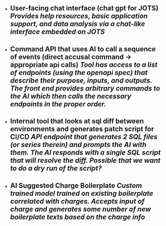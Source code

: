 - User-facing chat interface (chat gpt for JOTS)
	*Provides help resources, basic application support, and data analysis via a chat-like interface embedded on JOTS*
	- 

- Command API that uses AI to call a sequence of events (direct accusal command -> appropriate api calls)
	*Tool has access to a list of endpoints (using the openapi spec) that describe their purpose, inputs, and outputs. The front end provides arbitrary commands to the AI which then calls the necessary endpoints in the proper order.*
	- 

- Internal tool that looks at sql diff between environments and generates patch script for CI/CD
	*API endpoint that generates 2 SQL files (or series therein) and prompts the AI with them. The AI responds with a single SQL script that will resolve the diff. Possible that we want to do a dry run of the script?*
	- 

- AI Suggested Charge Boilerplate
	*Custom trained model trained on existing boilerplate correlated with charges. Accepts input of charge and generates some number of new boilerplate texts based on the charge info*
	- 






